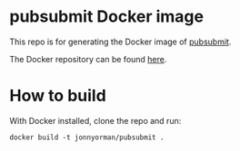 # pubsubmit Docker image

This repo is for generating the Docker image of [pubsubmit](https://github.com/JonnyOrman/pubsubmit).

The Docker repository can be found [here](https://hub.docker.com/r/jonnyorman/pubsubmit).

# How to build

With Docker installed, clone the repo and run:
```
docker build -t jonnyorman/pubsubmit .
```
